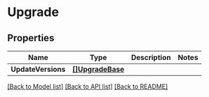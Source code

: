 # Upgrade

## Properties

Name | Type | Description | Notes
------------ | ------------- | ------------- | -------------
**UpdateVersions** | [**[]UpgradeBase**](UpgradeBase.md) |  | 

[[Back to Model list]](../README.md#documentation-for-models) [[Back to API list]](../README.md#documentation-for-api-endpoints) [[Back to README]](../README.md)


